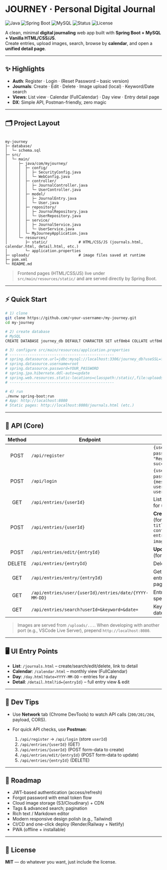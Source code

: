 # JOURNEY · Personal Digital Journal

![Java](https://img.shields.io/badge/Java-17%2B-ED8B00?logo=openjdk&logoColor=white)
![Spring Boot](https://img.shields.io/badge/Spring_Boot-3.x-6DB33F?logo=springboot&logoColor=white)
![MySQL](https://img.shields.io/badge/MySQL-8.x-4479A1?logo=mysql&logoColor=white)
![Status](https://img.shields.io/badge/status-alpha-orange)
![License](https://img.shields.io/badge/license-MIT-blue)

A clean, minimal **digital journaling** web app built with **Spring Boot + MySQL + Vanilla HTML/CSS/JS**.  
Create entries, upload images, search, browse by **calendar**, and open a **unified detail page**.

---

## ✨ Highlights

- **Auth**: Register · Login · (Reset Password – basic version)
- **Journals**: Create · Edit · Delete · Image upload (local) · Keyword/Date search
- **Views**: List view · Calendar (FullCalendar) · Day view · Entry detail page
- **DX**: Simple API, Postman-friendly, zero magic

---

## 🗂 Project Layout

```

my-journey
├─ database/
│  └─ schema.sql
├─ src/
│  └─ main/
│     ├─ java/com/myjourney/
│     │  ├─ config/
│     │  │  ├─ SecurityConfig.java
│     │  │  └─ WebConfig.java
│     │  ├─ controller/
│     │  │  ├─ JournalController.java
│     │  │  └─ UserController.java
│     │  ├─ model/
│     │  │  ├─ JournalEntry.java
│     │  │  └─ User.java
│     │  ├─ repository/
│     │  │  ├─ JournalRepository.java
│     │  │  └─ UserRepository.java
│     │  ├─ service/
│     │  │  ├─ JournalService.java
│     │  │  └─ UserService.java
│     │  └─ MyJourneyApplication.java
│     └─ resources/
│        ├─ static/              # HTML/CSS/JS (journals.html, calendar.html, detail.html, etc.)
│        └─ application.properties
├─ uploads/                      # image files saved at runtime
├─ pom.xml
└─ README.md

````

> Frontend pages (HTML/CSS/JS) live under `src/main/resources/static/` and are served directly by Spring Boot.

---

## ⚡ Quick Start

```bash
# 1) clone
git clone https://github.com/<your-username>/my-journey.git
cd my-journey

# 2) create database
# MySQL
CREATE DATABASE journey_db DEFAULT CHARACTER SET utf8mb4 COLLATE utf8mb4_unicode_ci;

# 3) configure src/main/resources/application.properties
# -----------------------------------------------
# spring.datasource.url=jdbc:mysql://localhost:3306/journey_db?useSSL=false&serverTimezone=UTC
# spring.datasource.username=root
# spring.datasource.password=YOUR_PASSWORD
# spring.jpa.hibernate.ddl-auto=update
# spring.web.resources.static-locations=classpath:/static/,file:uploads/
# -----------------------------------------------

# 4) run
./mvnw spring-boot:run
# App: http://localhost:8080
# Static pages: http://localhost:8080/journals.html (etc.)
````

---

## 🔌 API (Core)

| Method | Endpoint                                               | Notes                                                       |
| :----: | ------------------------------------------------------ | ----------------------------------------------------------- |
|  POST  | `/api/register`                                        | `{username, password}` → `"Registration successful"`        |
|  POST  | `/api/login`                                           | `{username, password}` → `{message, userId, username}`      |
|   GET  | `/api/entries/{userId}`                                | List entries for user                                       |
|  POST  | `/api/entries/{userId}`                                | **Create** (form-data: `title, content, entryDate, image?`) |
|  POST  | `/api/entries/edit/{entryId}`                          | **Update** (form-data)                                      |
| DELETE | `/api/entries/{entryId}`                               | Delete entry                                                |
|   GET  | `/api/entries/entry/{entryId}`                         | Get single entry (detail page)                              |
|   GET  | `/api/entries/user/{userId}/entries/date/{YYYY-MM-DD}` | Entries on a specific day                                   |
|   GET  | `/api/entries/search?userId=&keyword=&date=`           | Keyword / date search                                       |

> Images are served from `/uploads/...`. When developing with another port (e.g., VSCode Live Server), prepend `http://localhost:8080`.

---

## 🖥 UI Entry Points

* **List**: `/journals.html` – create/search/edit/delete, link to detail
* **Calendar**: `/calendar.html` – monthly view (FullCalendar)
* **Day**: `/day.html?date=YYYY-MM-DD` – entries for a day
* **Detail**: `/detail.html?id={entryId}` – full entry view & edit

---

## 🧪 Dev Tips

* Use **Network** tab (Chrome DevTools) to watch API calls (`200/201/204`, payload, CORS).
* For quick API checks, use **Postman**:

    1. `/api/register` → `/api/login` (store `userId`)
    2. `/api/entries/{userId}` (GET)
    3. `/api/entries/{userId}` (POST form-data to create)
    4. `/api/entries/edit/{entryId}` (POST form-data to update)
    5. `/api/entries/{entryId}` (DELETE)

---

## 🧭 Roadmap

* JWT-based authentication (access/refresh)
* Forgot password with email token flow
* Cloud image storage (S3/Cloudinary) + CDN
* Tags & advanced search; pagination
* Rich text / Markdown editor
* Modern responsive design polish (e.g., Tailwind)
* CI/CD and one-click deploy (Render/Railway + Netlify)
* PWA (offline + installable)

---

## 📝 License

**MIT** — do whatever you want, just include the license.



